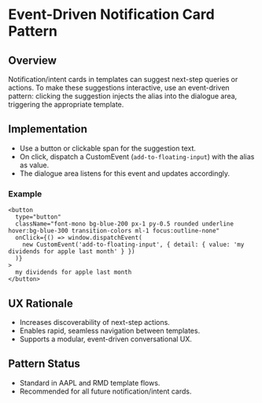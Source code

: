 # Event-Driven Notification Card Pattern

## Overview
Notification/intent cards in templates can suggest next-step queries or actions. To make these suggestions interactive, use an event-driven pattern: clicking the suggestion injects the alias into the dialogue area, triggering the appropriate template.

## Implementation
- Use a button or clickable span for the suggestion text.
- On click, dispatch a CustomEvent (`add-to-floating-input`) with the alias as value.
- The dialogue area listens for this event and updates accordingly.

### Example
```tsx
<button
  type="button"
  className="font-mono bg-blue-200 px-1 py-0.5 rounded underline hover:bg-blue-300 transition-colors ml-1 focus:outline-none"
  onClick={() => window.dispatchEvent(
    new CustomEvent('add-to-floating-input', { detail: { value: 'my dividends for apple last month' } })
  )}
>
  my dividends for apple last month
</button>
```

## UX Rationale
- Increases discoverability of next-step actions.
- Enables rapid, seamless navigation between templates.
- Supports a modular, event-driven conversational UX.

## Pattern Status
- Standard in AAPL and RMD template flows.
- Recommended for all future notification/intent cards. 